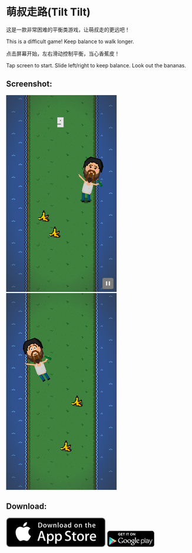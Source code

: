 # 萌叔走路(Tilt Tilt)

这是一款非常困难的平衡类游戏，让萌叔走的更远吧！

This is a difficult game! Keep balance to walk longer.

点击屏幕开始，左右滑动控制平衡，当心香蕉皮！

Tap screen to start. Slide left/right to keep balance. Look out the bananas.

## Screenshot:

![](r/tiltt1.png) ![](r/tiltt2.png)

## Download:

[![](r/AppStoreBadge.svg)](https://itunes.apple.com/us/app/tilt-tilt/id905860357) [![](r/GooglePlayBadge.png)](https://play.google.com/store/apps/details?id=com.poags.tiltt)